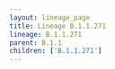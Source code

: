 ```yaml
---
layout: lineage_page
title: Lineage B.1.1.271
lineage: B.1.1.271
parent: B.1.1
children: ['B.1.1.271']
---
```

